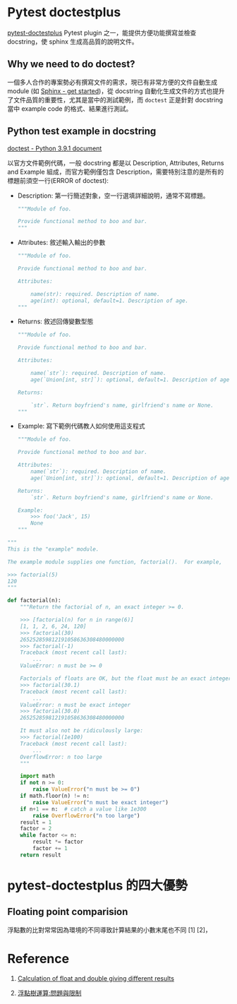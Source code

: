 # Pytest doctestplus

[pytest-doctestplus](https://github.com/astropy/pytest-doctestplus)
Pytest plugin 之一，能提供方便功能撰寫並檢查 docstring，使 sphinx 生成高品質的說明文件。

## Why we need to do doctest?

一個多人合作的專案勢必有撰寫文件的需求，現已有非常方便的文件自動生成 module (如 [Sphinx - get started](https://www.sphinx-doc.org/en/master/usage/quickstart.html))，從 docstring 自動化生成文件的方式也提升了文件品質的重要性，尤其是當中的測試範例，而 `doctest` 正是針對 docstring 當中 example code 的格式、結果進行測試。

## Python test example in docstring

[doctest - Python 3.9.1 document](https://docs.python.org/3/library/doctest.html)

以官方文件範例代碼，一般 docstring 都是以 Description, Attributes, Returns and Example 組成，而官方範例僅包含 Description，需要特別注意的是所有的標題前須空一行(ERROR of doctest):

- Description: 第一行簡述對象，空一行選填詳細說明，通常不寫標題。

    ```python
    """Module of foo.

    Provide functional method to boo and bar.
    """
    ```

- Attributes: 敘述輸入輸出的參數

    ```python
    """Module of foo.

    Provide functional method to boo and bar.

    Attributes:

        name(str): required. Description of name.
        age(int): optional, default=1. Description of age.
    """
    ```
- Returns: 敘述回傳變數型態
    ```python
    """Module of foo.

    Provide functional method to boo and bar.

    Attributes:

        name(`str`): required. Description of name.
        age(`Union[int, str]`): optional, default=1. Description of age.
    
    Returns:

        `str`. Return boyfriend's name, girlfriend's name or None.
    """
    ```

- Example: 寫下範例代碼教人如何使用這支程式
    ```python
    """Module of foo.

    Provide functional method to boo and bar.

    Attributes:
        name(`str`): required. Description of name.
        age(`Union[int, str]`): optional, default=1. Description of age.
    
    Returns:
        `str`. Return boyfriend's name, girlfriend's name or None.

    Example:
        >>> foo('Jack', 15)
        None
    """
    ```

```python
"""
This is the "example" module.

The example module supplies one function, factorial().  For example,

>>> factorial(5)
120
"""

def factorial(n):
    """Return the factorial of n, an exact integer >= 0.

    >>> [factorial(n) for n in range(6)]
    [1, 1, 2, 6, 24, 120]
    >>> factorial(30)
    265252859812191058636308480000000
    >>> factorial(-1)
    Traceback (most recent call last):
        ...
    ValueError: n must be >= 0

    Factorials of floats are OK, but the float must be an exact integer:
    >>> factorial(30.1)
    Traceback (most recent call last):
        ...
    ValueError: n must be exact integer
    >>> factorial(30.0)
    265252859812191058636308480000000

    It must also not be ridiculously large:
    >>> factorial(1e100)
    Traceback (most recent call last):
        ...
    OverflowError: n too large
    """

    import math
    if not n >= 0:
        raise ValueError("n must be >= 0")
    if math.floor(n) != n:
        raise ValueError("n must be exact integer")
    if n+1 == n:  # catch a value like 1e300
        raise OverflowError("n too large")
    result = 1
    factor = 2
    while factor <= n:
        result *= factor
        factor += 1
    return result
```


# pytest-doctestplus 的四大優勢

## Floating point comparision

浮點數的比對常常因為環境的不同導致計算結果的小數末尾也不同 [1] [2]，




# Reference

1. [Calculation of float and double giving different results](https://stackoverflow.com/questions/30490259/using-float-and-double-for-calculation-giving-different-results)

1. [浮點樹運算:問題與限制](https://docs.python.org/zh-tw/3/tutorial/floatingpoint.html)